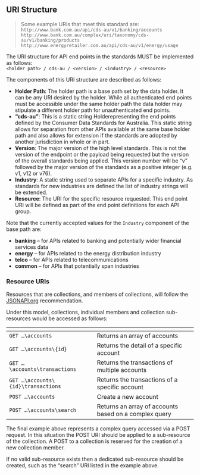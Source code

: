 ## URI Structure

>Some example URIs that meet this standard are:  
`http://www.bank.com.au/api/cds-au/v1/banking/accounts`  
`http://www.bank.com.au/complex/uri/taxonomy/cds-au/v1/banking/products`  
`http://www.energyretailer.com.au/api/cds-au/v1/energy/usage`

The URI structure for API end points in the standards MUST be implemented as follows:  
`<holder path> / cds-au / <version> / <industry> / <resource>`

The components of this URI structure are described as follows:

* **Holder Path**: The holder path is a base path set by the data holder. It can be any URI desired by the holder. While all authenticated end points must be accessible under the same holder path the data holder may stipulate a different holder path for unauthenticated end points.
* **“cds-au”**: This is a static string Holderepresenting the end points defined by the Consumer Data Standards for Australia. This static string allows for separation from other APIs available at the same base holder path and also allows for extension if the standards are adopted by another jurisdiction in whole or in part.
* **Version**: The major version of the high level standards. This is not the version of the endpoint or the payload being requested but the version of the overall standards being applied. This version number will be “v” followed by the major version of the standards as a positive integer (e.g. v1, v12 or v76).
* **Industry**: A static string used to separate APIs for a specific industry. As standards for new industries are defined the list of industry strings will be extended.
* **Resource**: The URI for the specific resource requested. This end point URI will be defined as part of the end point definitions for each API group.

Note that the currently accepted values for the `Industry` component of the base path are:

* **banking** – for APIs related to banking and potentially wider financial services data
* **energy** – for APIs related to the energy distribution industry
* **telco** – for APIs related to telecommunications
* **common** – for APIs that potentially span industries

### Resource URIs

Resources that are collections, and members of collections, will follow the [JSONAPI.org](http://jsonapi.org) recommendation.

Under this model, collections, individual members and collection sub-resources would be accessed as follows:

[]() | []()
-|-
`GET …\accounts` | Returns an array of accounts
`GET …\accounts\{id}` | Returns the detail of a specific account
`GET …\accounts\transactions` | Returns the transactions of multiple accounts
`GET …\accounts\{id}\transactions` | Returns the transactions of a specific account
`POST …\accounts` | Create a new account
`POST …\accounts\search` | Returns an array of accounts based on a complex query

The final example above represents a complex query accessed via a POST request.  In this situation the POST URI should be applied to a sub-resource of the collection.  A POST to a collection is reserved for the creation of a new collection member.

If no valid sub-resource exists then a dedicated sub-resource should be created, such as the “search” URI listed in the example above.

